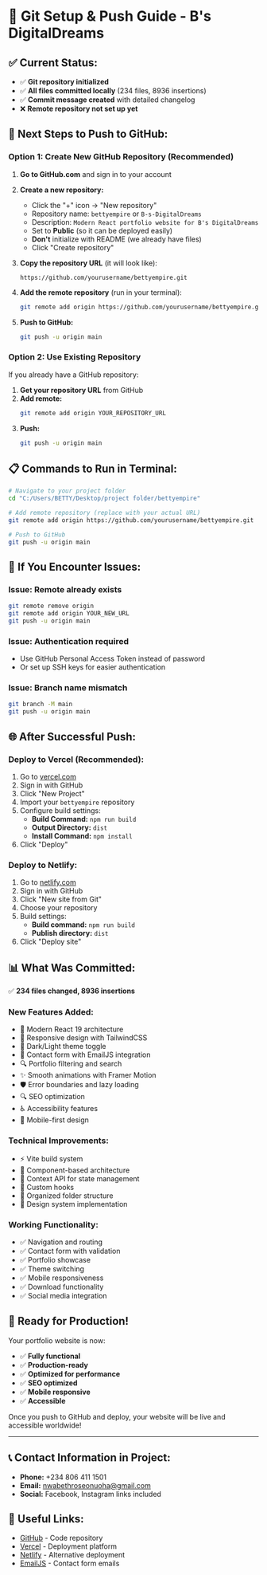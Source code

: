 # 🚀 Git Setup & Push Guide - B's DigitalDreams

## ✅ Current Status:
- ✅ **Git repository initialized**
- ✅ **All files committed locally** (234 files, 8936 insertions)
- ✅ **Commit message created** with detailed changelog
- ❌ **Remote repository not set up yet**

## 🎯 Next Steps to Push to GitHub:

### **Option 1: Create New GitHub Repository (Recommended)**

1. **Go to GitHub.com** and sign in to your account

2. **Create a new repository:**
   - Click the "+" icon → "New repository"
   - Repository name: `bettyempire` or `B-s-DigitalDreams`
   - Description: `Modern React portfolio website for B's DigitalDreams`
   - Set to **Public** (so it can be deployed easily)
   - **Don't** initialize with README (we already have files)
   - Click "Create repository"

3. **Copy the repository URL** (it will look like):
   ```
   https://github.com/yourusername/bettyempire.git
   ```

4. **Add the remote repository** (run in your terminal):
   ```bash
   git remote add origin https://github.com/yourusername/bettyempire.git
   ```

5. **Push to GitHub:**
   ```bash
   git push -u origin main
   ```

### **Option 2: Use Existing Repository**

If you already have a GitHub repository:

1. **Get your repository URL** from GitHub
2. **Add remote:**
   ```bash
   git remote add origin YOUR_REPOSITORY_URL
   ```
3. **Push:**
   ```bash
   git push -u origin main
   ```

## 📋 **Commands to Run in Terminal:**

```bash
# Navigate to your project folder
cd "C:/Users/BETTY/Desktop/project folder/bettyempire"

# Add remote repository (replace with your actual URL)
git remote add origin https://github.com/yourusername/bettyempire.git

# Push to GitHub
git push -u origin main
```

## 🔧 **If You Encounter Issues:**

### **Issue: Remote already exists**
```bash
git remote remove origin
git remote add origin YOUR_NEW_URL
git push -u origin main
```

### **Issue: Authentication required**
- Use GitHub Personal Access Token instead of password
- Or set up SSH keys for easier authentication

### **Issue: Branch name mismatch**
```bash
git branch -M main
git push -u origin main
```

## 🌐 **After Successful Push:**

### **Deploy to Vercel (Recommended):**
1. Go to [vercel.com](https://vercel.com)
2. Sign in with GitHub
3. Click "New Project"
4. Import your `bettyempire` repository
5. Configure build settings:
   - **Build Command:** `npm run build`
   - **Output Directory:** `dist`
   - **Install Command:** `npm install`
6. Click "Deploy"

### **Deploy to Netlify:**
1. Go to [netlify.com](https://netlify.com)
2. Sign in with GitHub
3. Click "New site from Git"
4. Choose your repository
5. Build settings:
   - **Build command:** `npm run build`
   - **Publish directory:** `dist`
6. Click "Deploy site"

## 📊 **What Was Committed:**

✅ **234 files changed, 8936 insertions**

### **New Features Added:**
- 🎨 Modern React 19 architecture
- 📱 Responsive design with TailwindCSS
- 🌙 Dark/Light theme toggle
- 📧 Contact form with EmailJS integration
- 🔍 Portfolio filtering and search
- ✨ Smooth animations with Framer Motion
- 🛡️ Error boundaries and lazy loading
- 🔍 SEO optimization
- ♿ Accessibility features
- 📱 Mobile-first design

### **Technical Improvements:**
- ⚡ Vite build system
- 🧩 Component-based architecture
- 🎯 Context API for state management
- 🔧 Custom hooks
- 📁 Organized folder structure
- 🎨 Design system implementation

### **Working Functionality:**
- ✅ Navigation and routing
- ✅ Contact form with validation
- ✅ Portfolio showcase
- ✅ Theme switching
- ✅ Mobile responsiveness
- ✅ Download functionality
- ✅ Social media integration

## 🎉 **Ready for Production!**

Your portfolio website is now:
- ✅ **Fully functional**
- ✅ **Production-ready**
- ✅ **Optimized for performance**
- ✅ **SEO optimized**
- ✅ **Mobile responsive**
- ✅ **Accessible**

Once you push to GitHub and deploy, your website will be live and accessible worldwide!

---

## 📞 **Contact Information in Project:**
- **Phone:** +234 806 411 1501
- **Email:** nwabethroseonuoha@gmail.com
- **Social:** Facebook, Instagram links included

## 🔗 **Useful Links:**
- [GitHub](https://github.com) - Code repository
- [Vercel](https://vercel.com) - Deployment platform
- [Netlify](https://netlify.com) - Alternative deployment
- [EmailJS](https://emailjs.com) - Contact form emails
